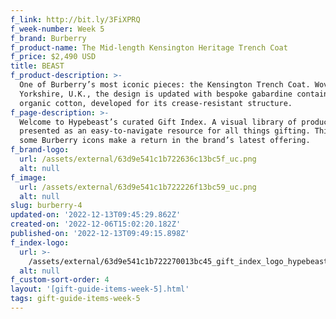 ```yaml
---
f_link: http://bit.ly/3FiXPRQ
f_week-number: Week 5
f_brand: Burberry
f_product-name: The Mid-length Kensington Heritage Trench Coat
f_price: $2,490 USD
title: BEAST
f_product-description: >-
  One of Burberry’s most iconic pieces: the Kensington Trench Coat. Woven in
  Yorkshire, U.K., the design is updated with bespoke gabardine containing
  organic cotton, developed for its crease-resistant structure. 
f_page-description: >-
  Welcome to Hypebeast’s curated Gift Index. A visual library of products is
  presented as an easy-to-navigate resource for all things gifting. This week,
  some Burberry icons make a return in the brand’s latest offering.
f_brand-logo:
  url: /assets/external/63d9e541c1b722636c13bc5f_uc.png
  alt: null
f_image:
  url: /assets/external/63d9e541c1b722226f13bc59_uc.png
  alt: null
slug: burberry-4
updated-on: '2022-12-13T09:45:29.862Z'
created-on: '2022-12-06T15:02:20.182Z'
published-on: '2022-12-13T09:49:15.898Z'
f_index-logo:
  url: >-
    /assets/external/63d9e541c1b722270013bc45_gift_index_logo_hypebeast_burberry.svg
  alt: null
f_custom-sort-order: 4
layout: '[gift-guide-items-week-5].html'
tags: gift-guide-items-week-5
---
```




